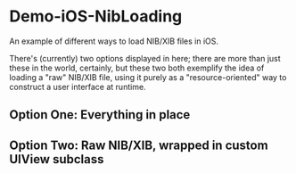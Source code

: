 # Demo-iOS-NibLoading
An example of different ways to load NIB/XIB files in iOS.

There's (currently) two options displayed in here; there are more than just these in the world, certainly, but these two both exemplify the idea of loading a "raw" NIB/XIB file, using it purely as a "resource-oriented" way to construct a user interface at runtime.

## Option One: Everything in place

## Option Two: Raw NIB/XIB, wrapped in custom UIView subclass
